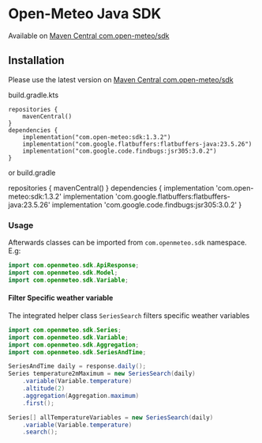# Open-Meteo Java SDK

Available on [Maven Central com.open-meteo/sdk](https://central.sonatype.com/artifact/com.open-meteo/sdk)

## Installation

Please use the latest version on [Maven Central com.open-meteo/sdk](https://central.sonatype.com/artifact/com.open-meteo/sdk)

build.gradle.kts

```
repositories {
    mavenCentral()
}
dependencies {
    implementation("com.open-meteo:sdk:1.3.2")
    implementation("com.google.flatbuffers:flatbuffers-java:23.5.26")
    implementation("com.google.code.findbugs:jsr305:3.0.2")
}
```

or build.gradle

repositories {
    mavenCentral()
}
dependencies {
    implementation 'com.open-meteo:sdk:1.3.2'
    implementation 'com.google.flatbuffers:flatbuffers-java:23.5.26'
    implementation 'com.google.code.findbugs:jsr305:3.0.2'
}

### Usage

Afterwards classes can be imported from `com.openmeteo.sdk` namespace. E.g:

```java
import com.openmeteo.sdk.ApiResponse;
import com.openmeteo.sdk.Model;
import com.openmeteo.sdk.Variable;
```

#### Filter Specific weather variable
The integrated helper class `SeriesSearch` filters specific weather variables

```java
import com.openmeteo.sdk.Series;
import com.openmeteo.sdk.Variable;
import com.openmeteo.sdk.Aggregation;
import com.openmeteo.sdk.SeriesAndTime;

SeriesAndTime daily = response.daily();
Series temperature2mMaximum = new SeriesSearch(daily)
    .variable(Variable.temperature)
    .altitude(2)
    .aggregation(Aggregation.maximum)
    .first();

Series[] allTemperatureVariables = new SeriesSearch(daily)
    .variable(Variable.temperature)
    .search();
```
